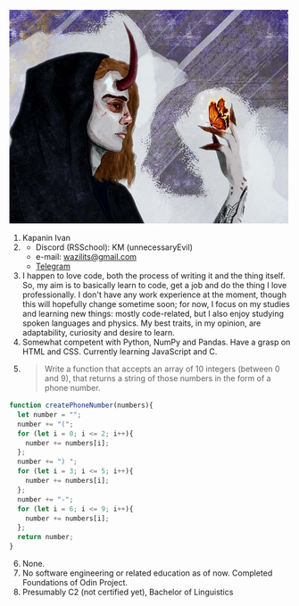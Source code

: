 ![profile picture](\assets\images\me.jpg)
1. Kapanin Ivan
2. * Discord (RSSchool): KM (unnecessaryEvil)
   * e-mail: wazilits@gmail.com
   * [Telegram](https://t.me/unnecessary_Evil)
3. I happen to love code, both the process of writing it and the thing itself. So, my aim is to basically learn to code, get a job and do the thing I love professionally. I don't have any work experience at the moment, though this will hopefully change sometime soon; for now, I focus on my studies and learning new things: mostly code-related, but I also enjoy studying spoken languages and physics. My best traits, in my opinion, are adaptability, curiosity and desire to learn.
4. Somewhat competent with Python, NumPy and Pandas. Have a grasp on HTML and CSS. Currently learning JavaScript and C.
5. > Write a function that accepts an array of 10 integers (between 0 and 9), that returns a string of those numbers in the form of a phone number.
``` javascript
function createPhoneNumber(numbers){
  let number = "";
  number += "(";
  for (let i = 0; i <= 2; i++){
    number += numbers[i];
  };
  number += ") ";
  for (let i = 3; i <= 5; i++){
    number += numbers[i];
  };
  number += "-";
  for (let i = 6; i <= 9; i++){
    number += numbers[i];
  };
  return number;
}
```
6. None.
7. No software engineering or related education as of now. Completed Foundations of Odin Project.
8. Presumably C2 (not certified yet), Bachelor of Linguistics
